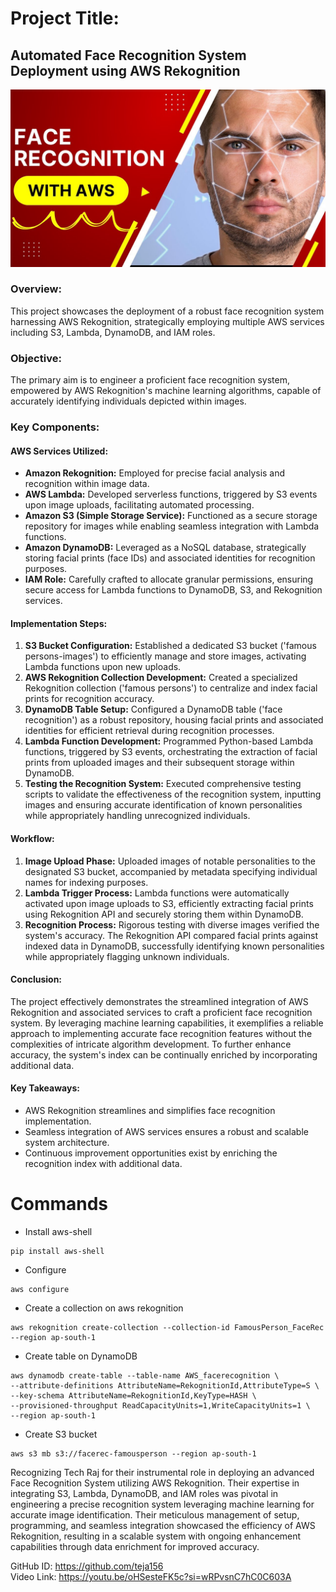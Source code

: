 # Project Title: 
## __Automated Face Recognition System Deployment using AWS Rekognition__
![Thumbnail](AWSFaceRekoginition.jpg)

### Overview:
This project showcases the deployment of a robust face recognition system harnessing AWS Rekognition, strategically employing multiple AWS services including S3, Lambda, DynamoDB, and IAM roles.

### Objective:
The primary aim is to engineer a proficient face recognition system, empowered by AWS Rekognition's machine learning algorithms, capable of accurately identifying individuals depicted within images.

### Key Components:

#### AWS Services Utilized:

- __Amazon Rekognition:__ Employed for precise facial analysis and recognition within image data.
- __AWS Lambda:__ Developed serverless functions, triggered by S3 events upon image uploads, facilitating automated processing.
- __Amazon S3 (Simple Storage Service):__ Functioned as a secure storage repository for images while enabling seamless integration with Lambda functions.
- __Amazon DynamoDB:__ Leveraged as a NoSQL database, strategically storing facial prints (face IDs) and associated identities for recognition purposes.
- __IAM Role:__ Carefully crafted to allocate granular permissions, ensuring secure access for Lambda functions to DynamoDB, S3, and Rekognition services.

#### Implementation Steps:
1) __S3 Bucket Configuration:__ Established a dedicated S3 bucket ('famous persons-images') to efficiently manage and store images, activating Lambda functions upon new uploads.
2) __AWS Rekognition Collection Development:__ Created a specialized Rekognition collection ('famous persons') to centralize and index facial prints for recognition accuracy.
3) __DynamoDB Table Setup:__ Configured a DynamoDB table ('face recognition') as a robust repository, housing facial prints and associated identities for efficient retrieval during recognition processes.
4) __Lambda Function Development:__ Programmed Python-based Lambda functions, triggered by S3 events, orchestrating the extraction of facial prints from uploaded images and their subsequent storage within DynamoDB.
5) __Testing the Recognition System:__ Executed comprehensive testing scripts to validate the effectiveness of the recognition system, inputting images and ensuring accurate identification of known personalities while appropriately handling unrecognized individuals.

#### Workflow:

1) __Image Upload Phase:__ Uploaded images of notable personalities to the designated S3 bucket, accompanied by metadata specifying individual names for indexing purposes.
2) __Lambda Trigger Process:__ Lambda functions were automatically activated upon image uploads to S3, efficiently extracting facial prints using Rekognition API and securely storing them within DynamoDB.
3) __Recognition Process:__ Rigorous testing with diverse images verified the system's accuracy. The Rekognition API compared facial prints against indexed data in DynamoDB, successfully identifying known personalities while appropriately flagging unknown individuals.

#### Conclusion:
The project effectively demonstrates the streamlined integration of AWS Rekognition and associated services to craft a proficient face recognition system. By leveraging machine learning capabilities, it exemplifies a reliable approach to implementing accurate face recognition features without the complexities of intricate algorithm development. To further enhance accuracy, the system's index can be continually enriched by incorporating additional data.

#### Key Takeaways:

- AWS Rekognition streamlines and simplifies face recognition implementation.
- Seamless integration of AWS services ensures a robust and scalable system architecture.
- Continuous improvement opportunities exist by enriching the recognition index with additional data.


# Commands

- Install aws-shell
```
pip install aws-shell
```

- Configure
```
aws configure
```

- Create a collection on aws rekognition
```
aws rekognition create-collection --collection-id FamousPerson_FaceRec --region ap-south-1

```

- Create table on DynamoDB
```
aws dynamodb create-table --table-name AWS_facerecognition \
--attribute-definitions AttributeName=RekognitionId,AttributeType=S \
--key-schema AttributeName=RekognitionId,KeyType=HASH \
--provisioned-throughput ReadCapacityUnits=1,WriteCapacityUnits=1 \
--region ap-south-1
```

- Create S3 bucket
```
aws s3 mb s3://facerec-famousperson --region ap-south-1
```


Recognizing Tech Raj for their instrumental role in deploying an advanced Face Recognition System utilizing AWS Rekognition. Their expertise in integrating S3, Lambda, DynamoDB, and IAM roles was pivotal in engineering a precise recognition system leveraging machine learning for accurate image identification. Their meticulous management of setup, programming, and seamless integration showcased the efficiency of AWS Rekognition, resulting in a scalable system with ongoing enhancement capabilities through data enrichment for improved accuracy.

GitHub ID: https://github.com/teja156
<br>
Video Link: https://youtu.be/oHSesteFK5c?si=wRPvsnC7hC0C603A
